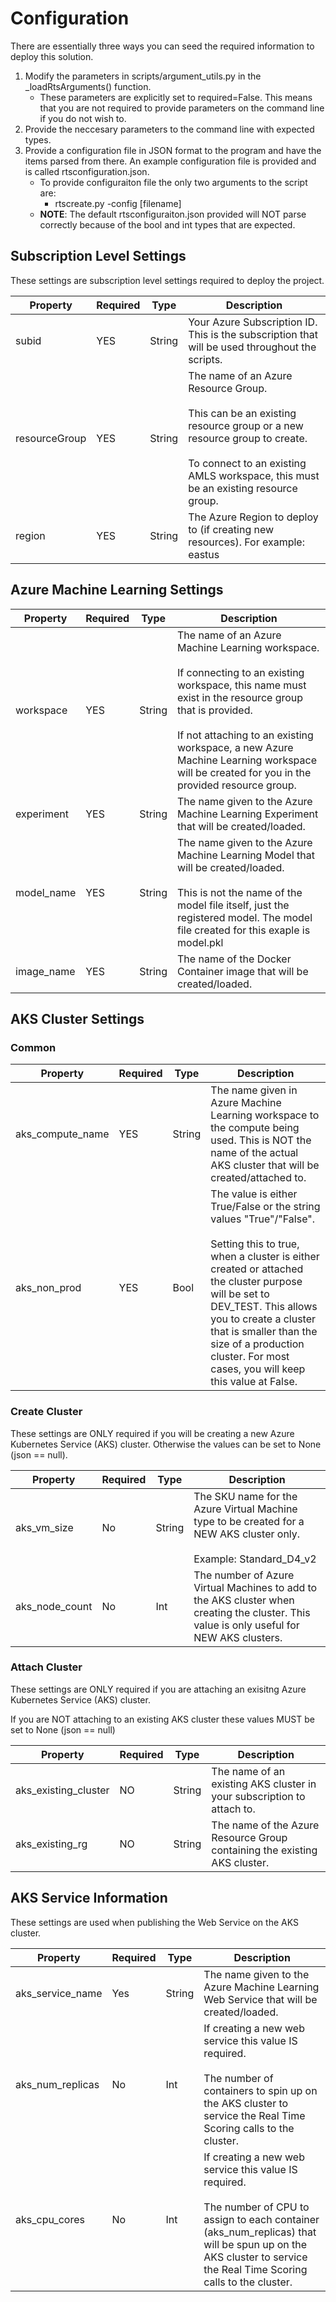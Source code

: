 # Configuration
There are essentially three ways you can seed the required information to deploy this solution. 

1. Modify the parameters in scripts/argument_utils.py in the _loadRtsArguments() function. 
    - These parameters are explicitly set to required=False. This means that you are not required to provide parameters on the command line if you do not wish to. 
2. Provide the neccesary parameters to the command line with expected types. 
3. Provide a configuration file in JSON format to the program and have the items parsed from there. An example configuration file is provided and is called rtsconfiguration.json. 
    - To provide configuraiton file the only two arguments to the script are:
        - rtscreate.py -config [filename]
    - <b>NOTE</b>: The default rtsconfiguraiton.json provided will NOT parse correctly because of the bool and int types that are expected.

## Subscription Level Settings
These settings are subscription level settings required to deploy the project.

|Property|Required|Type|Description|
|--------|--------|-----|-----------|
|subid|YES|String|Your Azure Subscription ID. This is the subscription that will be used throughout the scripts.|
|resourceGroup|YES|String|The name of an Azure Resource Group.<br><br>This can be an existing resource group or a new resource group to create.<br><br>To connect to an existing AMLS workspace, this must be an existing resource group.|
|region|YES|String|The Azure Region to deploy to (if creating new resources). For example: eastus|


## Azure Machine Learning Settings

|Property|Required|Type|Description|
|--------|--------|-----|-----------|
|workspace|YES|String|The name of an Azure Machine Learning workspace.<br><br>If connecting to an existing workspace, this name must exist in the resource group that is provided.<br><br>If not attaching to an existing workspace, a new Azure Machine Learning workspace will be created for you in the provided resource group.|
|experiment|YES|String|The name given to the Azure Machine Learning Experiment that will be created/loaded.|
|model_name|YES|String|The name given to the Azure Machine Learning Model that will be created/loaded.<br><br>This is not the name of the model file itself, just the registered model. The model file created for this exaple is model.pkl|
|image_name|YES|String|The name of the Docker Container image that will be created/loaded.|

## AKS Cluster Settings

### Common
|Property|Required|Type|Description|
|--------|--------|-----|-----------|
|aks_compute_name|YES|String|The name given in Azure Machine Learning workspace to the compute being used. This is NOT the name of the actual AKS cluster that will be created/attached to.|
|aks_non_prod|YES|Bool|The value is either True/False or the string values "True"/"False".<br><br>Setting this to true, when a cluster is either created or attached the cluster purpose will be set to DEV_TEST. This allows you to create a cluster that is smaller than the size of a production cluster. For most cases, you will keep this value at False.|

    
### Create Cluster
These settings are ONLY required if you will be creating a new Azure Kubernetes Service (AKS) cluster. Otherwise the values can be set to None (json == null).

|Property|Required|Type|Description|
|--------|--------|-----|-----------|
|aks_vm_size|No|String|The SKU name for the Azure Virtual Machine type to be created for a NEW AKS cluster only.<br><br>Example: Standard_D4_v2|
|aks_node_count|No|Int|The number of Azure Virtual Machines to add to the AKS cluster when creating the cluster. This value is only useful for NEW AKS clusters.|

### Attach Cluster
These settings are ONLY required if you are attaching an exisitng Azure Kubernetes Service (AKS) cluster. 

If you are NOT attaching to an existing AKS cluster these values MUST be set to None (json == null)

|Property|Required|Type|Description|
|--------|--------|-----|-----------|
|aks_existing_cluster|NO|String|The name of an existing AKS cluster in your subscription to attach to.|
|aks_existing_rg|NO|String|The name of the Azure Resource Group containing the existing AKS cluster.|

## AKS Service Information
These settings are used when publishing the Web Service on the AKS cluster. 

|Property|Required|Type|Description|
|--------|--------|-----|-----------|
|aks_service_name|Yes|String|The name given to the Azure Machine Learning Web Service that will be created/loaded.|
|aks_num_replicas|No|Int|If creating a new web service this value IS required.<br><br>The number of containers to spin up on the AKS cluster to service the Real Time Scoring calls to the cluster.|
|aks_cpu_cores|No|Int|If creating a new web service this value IS required.<br><br>The number of CPU to assign to each container (aks_num_replicas) that will be spun up on the AKS cluster to service the Real Time Scoring calls to the cluster.|
